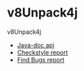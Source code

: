 # v8Unpack4j
v8Unpack4j
* [Java-doc api](http://minimajack.github.io/v8Unpack4j/apidocs/index.html)
* [Checkstyle report](http://minimajack.github.io/v8Unpack4j/checkstyle.html)
* [Find Bugs report](http://minimajack.github.io/v8Unpack4j/findbugs.html)
